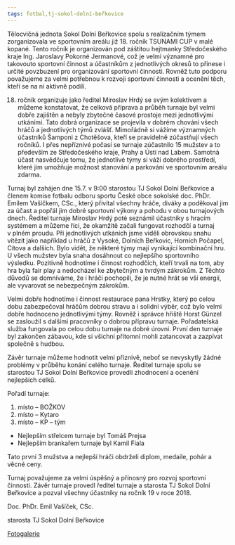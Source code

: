 ```yaml
---
tags: fotbal,tj-sokol-dolní-beřkovice
---
```


Tělocvičná jednota Sokol Dolní Beřkovice spolu s realizačním týmem zorganizovala ve sportovním areálu již 18. ročník TSUNAMI CUP v malé kopané. Tento ročník je organizován pod záštitou hejtmanky Středočeského kraje Ing. Jaroslavy Pokorné Jermanové, což je velmi významné pro takovouto sportovní činnost a účastníkům z jednotlivých okresů to přinese i určité povzbuzení pro organizování sportovní činnosti. Rovněž tuto podporu považujeme za velmi potřebnou k rozvoji sportovní činnosti a ocenění těch, kteří se na ní aktivně podílí.



18. ročník organizuje jako ředitel Miroslav Hrdý se svým kolektivem a můžeme konstatovat, že celková příprava a průběh turnaje byl velmi dobře zajištěn a nebyly zbytečné časové prostoje mezi jednotlivými utkáními. Tato dobrá organizace se projevila v dobrém chování všech hráčů a jednotlivých týmů zvlášť. Mimořádně si vážíme významných účastníků Šamponi z Chotěšova, kteří se pravidelně zúčastňují všech ročníků. I přes nepříznivé počasí se turnaje zúčastnilo 15 mužstev a to především ze Středočeského kraje, Prahy a Ústí nad Labem. Samotná účast nasvědčuje tomu, že jednotlivé týmy si váží dobrého prostředí, které jim umožňuje možnost stanování a parkování ve sportovním areálu zdarma.



Turnaj byl zahájen dne 15.7. v 9:00 starostou TJ Sokol Dolní Beřkovice a členem komise fotbalu odboru sportu České obce sokolské doc. PhDr. Emilem Vašíčkem, CSc., který přivítal všechny hráče, diváky a poděkoval jim za účast a popřál jim dobré sportovní výkony a pohodu v obou turnajových dnech. Ředitel turnaje Miroslav Hrdý poté seznámil účastníky s hracím systémem a můžeme říci, že okamžitě začali fungovat rozhodčí a turnaj v plném proudu. Při jednotlivých utkáních jsme viděli obrovskou snahu vítězit jako například u hráčů z Vysoké, Dolních Beřkovic, Horních Počapel, Cítova a dalších. Bylo vidět, že některé týmy mají vynikající kombinační hru. U všech mužstev byla snaha dosáhnout co nejlepšího sportovního výsledku. Pozitivně hodnotíme i činnost rozhodčích, kteří trvali na tom, aby hra byla fair play a nedocházel ke zbytečným a tvrdým zákrokům. Z Těchto důvodů se domníváme, že i hráči pochopili, že je nutné hrát se vší energií, ale vyvarovat se nebezpečným zákrokům.





Velmi dobře hodnotíme i činnost restaurace pana Hrstky, který po celou dobu zabezpečoval hráčům dobrou stravu a i solidní výběr, což bylo velmi dobře hodnoceno jednotlivými týmy. Rovněž i správce hřiště Horst Günzel se zasloužil s dalšími pracovníky o dobrou přípravu turnaje. Pořadatelská služba fungovala po celou dobu turnaje na dobré úrovni. První den turnaje byl zakončen zábavou, kde si všichni přítomní mohli zatancovat a zazpívat společně s hudbou.




Závěr turnaje můžeme hodnotit velmi příznivě, neboť se nevyskytly žádné problémy v průběhu konání celého turnaje. Ředitel turnaje spolu se starostou TJ Sokol Dolní Beřkovice provedli zhodnocení a ocenění nejlepších celků.


Pořadí turnaje:

1. místo – BOŽKOV
2. místo – Kytaro
3. místo – KP – tým

* Nejlepším střelcem turnaje byl Tomáš Prejsa
* Nejlepším brankařem turnaje byl Kamil Fiala

Tato první 3 mužstva a nejlepší hráči obdrželi diplom, medaile, pohár a věcné ceny.

Turnaj považujeme za velmi úspěšný a přínosný pro rozvoj sportovní činnosti. Závěr turnaje provedl ředitel turnaje a starosta TJ Sokol Dolní Beřkovice a pozval všechny účastníky na ročník 19 v roce 2018.

Doc. PhDr. Emil Vašíček, CSc.

starosta TJ Sokol Dolní Beřkovice

[Fotogalerie](https://photos.app.goo.gl/WaeQMAuPduGKkOaV2)